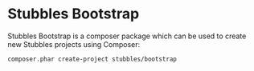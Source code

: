 Stubbles Bootstrap
=====================

Stubbles Bootstrap is a composer package which can be used to create new Stubbles projects using Composer:

`composer.phar create-project stubbles/bootstrap`

